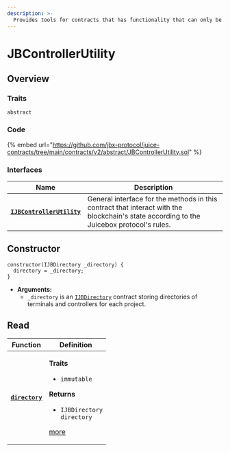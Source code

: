 ```yaml
---
description: >-
  Provides tools for contracts that has functionality that can only be accessed by a project's controller.
---
```


# JBControllerUtility

## Overview

### Traits

`abstract`
### Code

{% embed url="https://github.com/jbx-protocol/juice-contracts/tree/main/contracts/v2/abstract/JBControllerUtility.sol" %}

### **Interfaces**

| Name                                                     | Description                                                                                                                              |
| -------------------------------------------------------- | ---------------------------------------------------------------------------------------------------------------------------------------- |
| [**`IJBControllerUtility`**](../../../interfaces/ijbcontrollerutility.md) | General interface for the methods in this contract that interact with the blockchain's state according to the Juicebox protocol's rules. |

## Constructor

```solidity
constructor(IJBDirectory _directory) {
  directory = _directory;
}
```

* **Arguments:**
  * `_directory` is an [`IJBDirectory`](../../../../interfaces/ijbdirectory.md) contract storing directories of terminals and controllers for each project.

## Read

| Function                                                             | Definition                                                                                                                                                                                                 |
| -------------------------------------------------------------------- | ---------------------------------------------------------------------------------------------------------------------------------------------------------------------------------------------------------- |
| [**`directory`**](properties/directory.md)                             | <p><strong>Traits</strong></p><ul><li><code>immutable</code></li></ul><p><strong>Returns</strong></p><ul><li><code>IJBDirectory directory</code></li></ul><p><a href="properties/directory.md">more</a></p>   |

